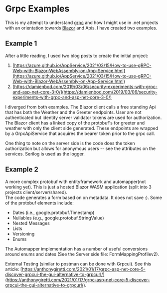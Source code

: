 #  Grpc Examples

This is my attempt to understand [grpc](https://grpc.io/) and how I might use in .net projects with an orientation towards [Blazor](https://docs.microsoft.com/en-us/aspnet/core/blazor/host-and-deploy/webassembly?view=aspnetcore-5.0) and Apis.  I have created two examples.  


## Example 1

After a little reading, I used two blog posts to create the initial project:

 1. [https://azure.github.io/AppService/2021/03/15/How-to-use-gRPC-Web-with-Blazor-WebAssembly-on-App-Service.html](https://azure.github.io/AppService/2021/03/15/How-to-use-gRPC-Web-with-Blazor-WebAssembly-on-App-Service.html)
 2. [https://damienbod.com/2019/03/06/security-experiments-with-grpc-and-asp-net-core-3-0/](https://damienbod.com/2019/03/06/security-experiments-with-grpc-and-asp-net-core-3-0/)

I diverged from both examples.  The Blazor client calls a free standing Api that has both the Weather and the Greeter endpoints.  User are not authenticated but identity server  validator tokens  are used for authorization.   The Blazor client has a linked copy of the protobuf's for greeter and weather with only the client side generated.  These endpoints are wrapped by a GrpcApiService  that acquires the bearer token prior to the grpc call.  

One thing to note on the server side is the code does the token authorization but allows for anonymous users -- see the attributes on the services.  Serilog is used as the logger.



## Example 2

A more complex protobuf with  entityframework and automapper(not working yet).       This is just a hosted Blazor WASM application (split into 3 projects client/server/shared).  
The code generates a form based on on metadata.  It does not save :).    Some of the protobuf elements include:

 - Dates  (i.e., google.protobuf.Timestamp)
 - Nullables (e.g., google.protobuf.StringValue)
 - Nested Messages
 - Lists
 - Versioning
 - Enums

The Automapper implementation has a number of useful conversions around enums and dates (See the Server side file: FormMappingProfilev2).


External Testing (similar to postman can be done with Grpcui). See this article: [https://anthonygiretti.com/2021/01/17/grpc-asp-net-core-5-discover-grpcui-the-gui-alternative-to-grpcurl/](https://anthonygiretti.com/2021/01/17/grpc-asp-net-core-5-discover-grpcui-the-gui-alternative-to-grpcurl/).
